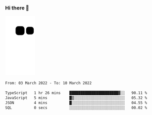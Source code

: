 ### Hi there 👋
![Alt text](https://raw.githubusercontent.com/romain22222/romain22222/output/github-contribution-grid-snake.svg)

<!--START_SECTION:waka-->

```text
From: 03 March 2022 - To: 10 March 2022

TypeScript   1 hr 26 mins    ██████████████████████▓░░   90.11 %
JavaScript   5 mins          █▒░░░░░░░░░░░░░░░░░░░░░░░   05.32 %
JSON         4 mins          █░░░░░░░░░░░░░░░░░░░░░░░░   04.55 %
SQL          0 secs          ░░░░░░░░░░░░░░░░░░░░░░░░░   00.02 %
```

<!--END_SECTION:waka-->
<!--
**romain22222/romain22222** is a ✨ _special_ ✨ repository because its `README.md` (this file) appears on your GitHub profile.

Here are some ideas to get you started:

- 🔭 I’m currently working on ...
- 🌱 I’m currently learning ...
- 👯 I’m looking to collaborate on ...
- 🤔 I’m looking for help with ...
- 💬 Ask me about ...
- 📫 How to reach me: ...
- 😄 Pronouns: ...
- ⚡ Fun fact: ...
-->

